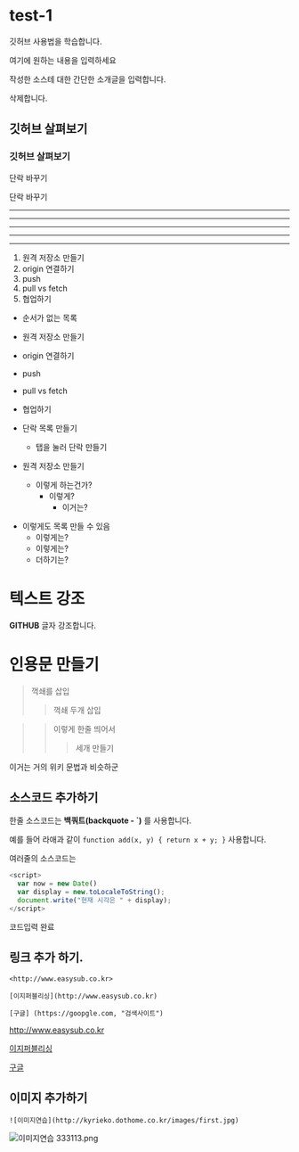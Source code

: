 # test-1
깃허브 사용법을 학습합니다.

여기에 원하는 내용을 입력하세요

작성한 소스테 대한 간단한 소개글을 입력합니다.

삭제합니다.

## 깃허브 살펴보기

### 깃허브 살펴보기

단락 바꾸기

단락 바꾸기

---

------------------------------------------------------
- - -

***

* * *

1. 원격 저장소 만들기
2. origin 연결하기
3. push
4. pull vs fetch
5. 협업하기

- 순서가 없는 목록
- 원격 저장소 만들기
- origin 연결하기
- push
- pull  vs fetch
- 협업하기

- 단락 목록 만들기
  - 탭을 눌러 단락 만들기
- 원격 저장소 만들기
  - 이렇게 하는건가?
    - 이렇게?
      - 이거는?

+ 이렇게도 목록 만들 수 있음
  - 이렇게는?
  - 이렇게는?
  + 더하기는?


# 텍스트 강조

**GITHUB** 글자 강조합니다.

# 인용문 만들기

> 꺽쇄를 삽입
>> 꺽쇄 두개 삽입

>> 이렇게 한줄 띄어서
>>> 세개 만들기

이거는 거의 위키 문법과 비슷하군

## 소스코드 추가하기

한줄 소스코드는 **백쿼트(backquote - `)** 를 사용합니다.

예를 들어 라애과 같이
`function add(x, y) { return x + y; }` 사용합니다.

여러줄의 소스코드는

```javascript
<script>
  var now = new Date()
  var display = new.toLocaleToString();
  document.write("현재 시각은 " + display);
</script>
```
코드입력 완료

## 링크 추가 하기.

```
<http://www.easysub.co.kr>

[이지퍼블리싱](http://www.easysub.co.kr)

[구글] (https://goopgle.com, "검색사이트")
```

<http://www.easysub.co.kr>

[이지퍼블리싱](http://www.easysub.co.kr)

[구글](https://goopgle.com, "검색사이트")


## 이미지 추가하기

`![이미지연습](http://kyrieko.dothome.co.kr/images/first.jpg)`

![이미지연습](http://kyrieko.dothome.co.kr/images/first.jpg)
333113.png
